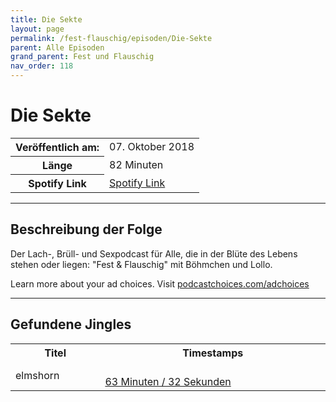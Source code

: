 ```yaml
---
title: Die Sekte
layout: page
permalink: /fest-flauschig/episoden/Die-Sekte
parent: Alle Episoden
grand_parent: Fest und Flauschig
nav_order: 118
---
```


# Die Sekte
<table class="resp-table dcf-table dcf-table-responsive dcf-table-bordered dcf-table-striped dcf-w-100%">
                    <tbody>
                        <tr>
                            <th scope="row">Veröffentlich am:</th>
                            <td data-label="Veröffentlich am:">07. Oktober 2018</td>
                        </tr>
                        <tr>
                            <th scope="row">Länge </th>
                            <td data-label="Länge ">82 Minuten</td>
                        </tr><tr>
                                <th scope="row">Spotify Link</th>
                                <td data-label="Spotify Link"><a href="https://open.spotify.com/episode/2sGAk7JpAPrwevfXoM36M8">Spotify Link</a></td>
                            </tr></tbody>
                </table>

***

## Beschreibung der Folge

<div>
Der Lach-, Brüll- und Sexpodcast für Alle, die in der Blüte des Lebens stehen oder liegen: "Fest &amp; Flauschig" mit Böhmchen und Lollo. <p> </p><p>Learn more about your ad choices. Visit <a href="https://podcastchoices.com/adchoices">podcastchoices.com/adchoices</a></p>  
</div>

***

## Gefundene Jingles

<table style="display: table;">
                                    <tr>
                                        <th class="tableColumnTitle">Titel</th>
                                        <th class="tableColumnTimestamps">Timestamps</th>
                                    </tr>
                                    <tr>
                                <td markdown="span"  class="tableColumnTitle">elmshorn</td>
                                <td markdown="span" class="tableColumnTimestamps">
                                <br>
                                <a href="https://open.spotify.com/episode/2sGAk7JpAPrwevfXoM36M8?t=3812">
                                63 Minuten / 32 Sekunden</a>
                                </td></tr></table>